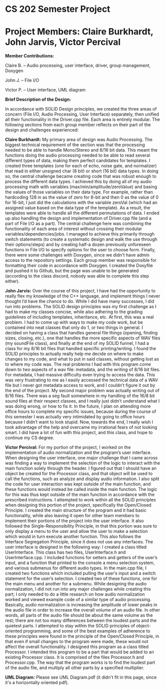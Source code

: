 # CS 202 Semester Project

# Project Members: Claire Burkhardt, John Jarvis, Victor Percival

**Member Contributions:**

Claire B. – Audio processing, user interface, driver, group management, Doxygen

John J. – File I/O

Victor P. – User interface, UML diagram


**Brief Description of the Design:**

In accordance with SOLID Design principles, we created the three areas of concern (File I/O, Audio Processing, User Interface) separately, then unified all their functionality in the Driver.cpp file. Each area is entirely modular. The following sections from each group member reflects on their part of the design and challenges experienced:

**Claire Burkhardt:**
	My primary area of design was Audio Processing. The biggest technical requirement of the section was that the processing needed to be able to handle Mono/Stereo and 8/16 bit data. This meant the functions doing the audio processing needed to be able to read several different types of data, making them perfect candidates for templates. I created three templates (one for each of echo, noise gate, and normalizer) that read in either unsigned char (8 bit) or short (16 bit) data types. In doing so, the central challenge became creating code that was robust enough to process the different data types. I achieved this by doing all of my audio processing math with variables (max/min/amplitude/zeroValue) and basing the values of those variables on their data type. For example, rather than hardcoding 128 in as the value of zero for 8-bit and then 0 as the value of 0 for 16-bit, I just did the calculations with the variable zeroVal (which had an assigned value based on the data type of the template). As a result, the templates were able to handle all the different permutations of data. 
	I ended up also handling the design and implementation of Driver.cpp file (and a part of File I/O as a part). The central challenge here was combining the functionality of each area of interest without crossing their modular variables/dependencies/jobs. I managed to achieve this primarily through switch statements (to create a systematic design and walk the use through their options/steps) and by creating half-a dozen previously unforeseen functions in File I/O to specify options for the user to choose form.
	Finally, there were some challenges with Doxygen, since we didn't have admin access to the repository settings. Each group member was responsible for formatting their code in accordance with Doxygen. I created the Doxyfile and pushed it to Github, but the page was unable to be generated (according to the class discord, nobody was able to complete this step either).

**John Jarvis:**
Over the course of this project, I have had the opportunity to really flex my knowledge of the C++ language, and implement things I never thought I’d have the chance to do. While I did have many successes, I did run into problems. The SOLID design principles was my first challenge as I had to make my classes concise, while also adhering to the grading guidelines of including templates, inheritance, etc. At first, this was a real problem. I had to come up with ways to make my code work, but be contained into neat classes that only do 1, or two things in general. I decided on having a class that handles general file things (opening, finding sizes, closing, etc.), one that handles the more specific aspects of WAV files (my soundFile class), and finally at the end of my SOLID funnel, I had a class for my 8/16 bit files that handled specific printing/writing. I found the SOLID principles to actually really help me decide on where to make changes to my code, and what to put in said classes, without getting lost as to where my code was. The real problems I had with this program come down to two aspects of a wav file: metadata, and the writing of 8/16 bit files. For metadata, I had massive difficulty even trying to access the data. This was very frustrating to me as I easily accessed the technical data of a WAV file but I never got metadata access to work, and I couldn’t figure it out by the end of the project. My second major problem was actually writing out of 8/16 files. There was a seg fault somewhere in my handling of the 16/8 bit sound files at their respect classes, and I really just didn’t understand what I was doing wrong, or how to fix it. In the future, I plan on attending more office hours to complete my specific issues, because during the course of this semester I was actually very intimidated by going to office hours because I didn’t want to look stupid. Now, towards the end, I really wish I took advantage of the help and overcame my irrational fears of not looking smart. I did have a lot of fun with this project, and this class, and hope to continue my CS degree. 

**Victor Percival:**
For my portion of the project, I worked on the implementation of audio normalization and the program’s user interface. When designing the user interface, one major challenge that I came across was finding a way to implement the selection of the logic to interact with the main function solely through the header. I figured out that I should have an object be created for the Processor class, and that object will be used to call the functions, such as analyze and display audio information. I also split the code for user interaction was kept outside of the main function, and these functions would instead be called inside the main function. The logic for this was thus kept outside of the main function in accordance with the prescribed instructions. I attempted to work within all the SOLID principles when designing this portion of the project, specifically the Open/Closed Principle. I created the main structure of the program and it had basic functionality, while also leaving it open for other team members to implement their portions of the project into the user interface. It also followed the Single-Responsibility Principle, in that this portion was sure to only display a menu to the user and allow the user to make a selection which would in turn execute another function. This also follows the Interface Segregation Principle, since it does not use any interfaces. The user interface is designed in the following way: I created a class titled UserInterface. This class has two files, UserInterface.h and UserInterface.cpp. I included functions for setters and getters of the user’s input, and a function that printed to the console a menu selection system, and various submenus for different audio types. In the main.cpp file, I created two functions which included pulling the user’s input and a switch statement for the user’s selection. I created two of these functions, one for the main menu and another for a submenu. While designing the audio normalization, I did not run into any major challenges while creating this part; I only needed to do a little research on how audio normalization worked and viewed example code of a similar type of audio processing. Basically, audio normalization is increasing the amplitude of lower peaks in the audio file in order to increase the overall volume of an audio file. In other words, all parts of the audio file should be about the same volume as the rest; there are not too many differences between the loudest parts and the quietest parts. I attempted to stay within the SOLID principles of object-oriented programming, and some of the best examples of adherence to these principles were found in the principle of the Open/Closed Principle, in that even if small changes to the program were made, these would not affect the overall functionality. I designed this program as a class titled Processor. I intended this program to be a part that would be added to an existing Processor class. It is comprised of the files Processor.h and Processor.cpp. The way that the program works is to find the loudest part of the audio file, and multiply all other parts by a specified multiplier.

**UML Diagram:**
Please see UML Diagram.pdf (it didn't fit in this page, since it's a horizontally oriented pdf). 
